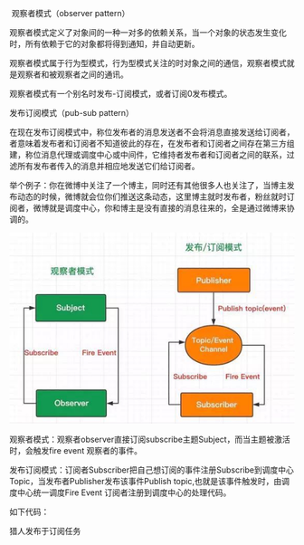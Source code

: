  观察者模式（observer pattern）

观察者模式定义了对象间的一种一对多的依赖关系，当一个对象的状态发生变化时，所有依赖于它的对象都将得到通知，并自动更新。

观察者模式属于行为型模式，行为型模式关注的时对象之间的通信，观察者模式就是观察者和被观察者之间的通讯。

观察者模式有一个别名时发布-订阅模式，或者订阅0发布模式。

发布订阅模式（pub-sub pattern）

在现在发布订阅模式中，称位发布者的消息发送者不会将消息直接发送给订阅者，者意味着发布者和订阅者不知道彼此的存在，在发布者和订阅者之间存在第三方组建，称位消息代理或调度中心或中间件，它维持者发布者和订阅者之间的联系，过滤所有发布者传入的消息并相应地发送它们给订阅者。

举个例子：你在微博中关注了一个博主，同时还有其他很多人也关注了，当博主发布动态的时候，微博就会位你们推送这条动态，这里博主就时发布者，粉丝就时订阅者，微博就是调度中心，你和博主是没有直接的消息往来的，全是通过微博来协调的。

![观察者和发布订阅的区别](./51555846888_.pic.jpg '区别')

观察者模式：观察者observer直接订阅subscribe主题Subject，而当主题被激活时，会触发fire event 观察者的事件。

发布订阅模式：订阅者Subscriber把自己想订阅的事件注册Subscribe到调度中心Topic，当发布者Publisher发布该事件Publish topic,也就是该事件触发时，由调度中心统一调度Fire Event 订阅者注册到调度中心的处理代码。


如下代码：

猎人发布于订阅任务





